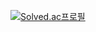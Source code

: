 [![Solved.ac프로필](http://mazassumnida.wtf/api/v2/generate_badge?boj=mymasterpark2)](https://solved.ac/mymasterpark2)
